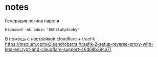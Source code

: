 # notes
Генерация логина пароля

    htpasswd -nb admin "EGh6lahp6sohy"

В помощь с настройкой cloudflare + traefik https://medium.com/@leandrobarral/traefik-2-setup-reverse-proxy-with-lets-encrypt-and-cloudflare-support-46d68b39ca71